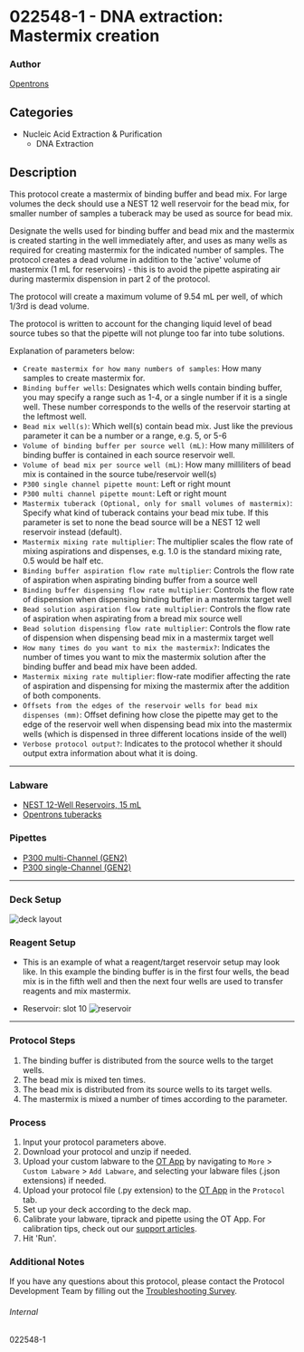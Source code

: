 # 022548-1 - DNA extraction: Mastermix creation

### Author
[Opentrons](https://opentrons.com/)

## Categories
* Nucleic Acid Extraction & Purification
	* DNA Extraction

## Description
This protocol create a mastermix of binding buffer and bead mix. For large volumes the deck should use a NEST 12 well reservoir for the bead mix, for smaller number of samples a tuberack may be used as source for bead mix.

Designate the wells used for binding buffer and bead mix and the mastermix is created starting in the well immediately after, and uses as many wells as required for creating mastermix for the indicated number of samples. The protocol creates a dead volume in addition to the 'active' volume of mastermix (1 mL for reservoirs) - this is to avoid the pipette aspirating air during mastermix dispension in part 2 of the protocol.

The protocol will create a maximum volume of 9.54 mL per well, of which 1/3rd is dead volume.

The protocol is written to account for the changing liquid level of bead source tubes so that the pipette will not plunge too far into tube solutions.

Explanation of parameters below:
* `Create mastermix for how many numbers of samples`: How many samples to create mastermix for.
* `Binding buffer wells`: Designates which wells contain binding buffer, you may specify a range such as 1-4, or a single number if it is a single well. These number corresponds to the wells of the reservoir starting at the leftmost well.
* `Bead mix well(s)`: Which well(s) contain bead  mix. Just like the previous parameter it can be a number or a range, e.g. 5, or 5-6
* `Volume of binding buffer per source well (mL)`: How many milliliters of binding buffer is contained in each source reservoir well.
* `Volume of bead mix per source well (mL)`: How many milliliters of bead mix is contained in the source tube/reservoir well(s)
* `P300 single channel pipette mount`: Left or right mount
* `P300 multi channel pipette mount`: Left or right mount
* `Mastermix tuberack (Optional, only for small volumes of mastermix)`: Specify what kind of tuberack contains your bead mix tube. If this parameter is set to none the bead source will be a NEST 12 well reservoir instead (default).
* `Mastermix mixing rate multiplier`: The multiplier scales the flow rate of mixing aspirations and dispenses, e.g. 1.0 is the standard mixing rate, 0.5 would be half etc.
* `Binding buffer aspiration flow rate multiplier`: Controls the flow rate of aspiration when aspirating binding buffer from a source well
* `Binding buffer dispensing flow rate multiplier`: Controls the flow rate of dispension when dispensing binding buffer in a mastermix target well
* `Bead solution aspiration flow rate multiplier`: Controls the flow rate of aspiration when aspirating from a bread mix source well
* `Bead solution dispensing flow rate multiplier`: Controls the flow rate of dispension when dispensing bead mix in a mastermix target well
* `How many times do you want to mix the mastermix?`: Indicates the number of times you want to mix the mastermix solution after the binding buffer and bead mix have been added.
* `Mastermix mixing rate multiplier`: flow-rate modifier affecting the rate of aspiration and dispensing for mixing the mastermix after the addition of both components.
* `Offsets from the edges of the reservoir wells for bead mix dispenses (mm)`: Offset defining how close the pipette may get to the edge of the reservoir well when dispensing bead mix into the mastermix wells (which is dispensed in three different locations inside of the well)
* `Verbose protocol output?`: Indicates to the protocol whether it should output extra information about what it is doing.
---

### Labware
* [NEST 12-Well Reservoirs, 15 mL](https://shop.opentrons.com/nest-12-well-reservoirs-15-ml/)
* [Opentrons tuberacks](https://shop.opentrons.com/4-in-1-tube-rack-set/)

### Pipettes
* [P300 multi-Channel (GEN2)](https://shop.opentrons.com/8-channel-electronic-pipette/)
* [P300 single-Channel (GEN2)](https://shop.opentrons.com/single-channel-electronic-pipette-p20/)

---

### Deck Setup
![deck layout](https://opentrons-protocol-library-website.s3.amazonaws.com/custom-README-images/022548/1/deck.jpg)

### Reagent Setup
* This is an example of what a reagent/target reservoir setup may look like. In this example the binding buffer is in the first four wells, the bead mix is in the fifth well and then the next four wells are used to transfer reagents and mix mastermix.

* Reservoir: slot 10
![reservoir](https://opentrons-protocol-library-website.s3.amazonaws.com/custom-README-images/022548/1/resv.jpg)

---

### Protocol Steps
1. The binding buffer is distributed from the source wells to the target wells.
2. The bead mix is mixed ten times.
3. The bead mix is distributed from its source wells to its target wells.
4. The mastermix is mixed a number of times according to the parameter.

### Process
1. Input your protocol parameters above.
2. Download your protocol and unzip if needed.
3. Upload your custom labware to the [OT App](https://opentrons.com/ot-app) by navigating to `More` > `Custom Labware` > `Add Labware`, and selecting your labware files (.json extensions) if needed.
4. Upload your protocol file (.py extension) to the [OT App](https://opentrons.com/ot-app) in the `Protocol` tab.
5. Set up your deck according to the deck map.
6. Calibrate your labware, tiprack and pipette using the OT App. For calibration tips, check out our [support articles](https://support.opentrons.com/en/collections/1559720-guide-for-getting-started-with-the-ot-2).
7. Hit 'Run'.

### Additional Notes
If you have any questions about this protocol, please contact the Protocol Development Team by filling out the [Troubleshooting Survey](https://protocol-troubleshooting.paperform.co/).

###### Internal
022548-1
